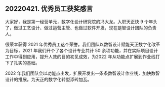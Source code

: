 ## 20220421. 优秀员工获奖感言

大家好，我是第一经营单元，数字化设计研究院的冯大龙。入职天正快 9 个年头了，做过工艺设计、做过运营主管、也做过软件开发，现在是智设计团队的负责人。

很荣幸获得 2021 年优秀员工这个荣誉。我们团队以数智设计赋能天正数字化改革为目标，2021 年我们开个了各个设计专业共计 50 余项功能，并在实际项目设计工作中得到应用，提升人效的目的初见成效，为2022 年从功能点扩展到作业线打下了扎实的基础。

2022 年我们团队会以功能点出发，扩展开发出一条条数智设计作业线，加快数智设计的推展。为天正的数字化转型添砖加瓦。